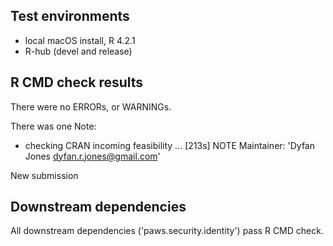 ## Test environments

* local macOS install, R 4.2.1
* R-hub (devel and release)

## R CMD check results

There were no ERRORs, or WARNINGs.

There was one Note:
* checking CRAN incoming feasibility ... [213s] NOTE
Maintainer: 'Dyfan Jones <dyfan.r.jones@gmail.com>'

New submission

## Downstream dependencies

All downstream dependencies ('paws.security.identity') pass R CMD check.
